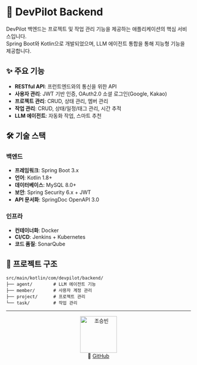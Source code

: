 # 🚀 DevPilot Backend

DevPilot 백엔드는 프로젝트 및 작업 관리 기능을 제공하는 애플리케이션의 핵심 서비스입니다. <br>
Spring Boot와 Kotlin으로 개발되었으며, LLM 에이전트 통합을 통해 지능형 기능을 제공합니다.

## ✨ 주요 기능

- **RESTful API**: 프런트엔드와의 통신을 위한 API
- **사용자 관리**: JWT 기반 인증, OAuth2.0 소셜 로그인(Google, Kakao)
- **프로젝트 관리**: CRUD, 상태 관리, 멤버 관리
- **작업 관리**: CRUD, 상태/일정/태그 관리, 시간 추적
- **LLM 에이전트**: 자동화 작업, 스마트 추천

## 🛠 기술 스택

### 백엔드
- **프레임워크**: Spring Boot 3.x
- **언어**: Kotlin 1.8+
- **데이터베이스**: MySQL 8.0+
- **보안**: Spring Security 6.x + JWT
- **API 문서화**: SpringDoc OpenAPI 3.0

### 인프라
- **컨테이너화**: Docker
- **CI/CD**: Jenkins + Kubernetes
- **코드 품질**: SonarQube

## 📂 프로젝트 구조
```
src/main/kotlin/com/devpilot/backend/
├── agent/        # LLM 에이전트 기능
├── member/       # 사용자 계정 관리
├── project/      # 프로젝트 관리
└── task/         # 작업 관리
```

---

<div align="center">
  <img src="https://avatars.githubusercontent.com/u/67574367?s=150&v=4" alt="조승빈" width="100">
  <br>
  🔗 <a href="https://github.com/vkflco08">GitHub</a>
</div>
